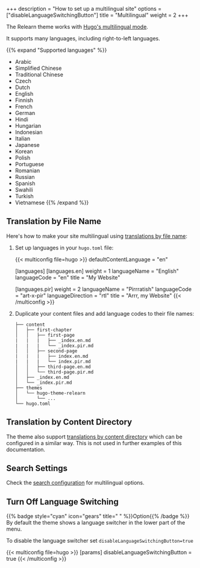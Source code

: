 +++
description = "How to set up a multilingual site"
options = ["disableLanguageSwitchingButton"]
title = "Multilingual"
weight = 2
+++

The Relearn theme works with [Hugo's multilingual mode](https://gohugo.io/content-management/multilingual/).

It supports many languages, including right-to-left languages.

{{% expand "Supported languages" %}}
- Arabic
- Simplified Chinese
- Traditional Chinese
- Czech
- Dutch
- English
- Finnish
- French
- German
- Hindi
- Hungarian
- Indonesian
- Italian
- Japanese
- Korean
- Polish
- Portuguese
- Romanian
- Russian
- Spanish
- Swahili
- Turkish
- Vietnamese
{{% /expand %}}

## Translation by File Name

Here's how to make your site multilingual using [translations by file name](https://gohugo.io/content-management/multilingual/#translation-by-file-name):

1. Set up languages in your `hugo.toml` file:

    {{< multiconfig file=hugo >}}
    defaultContentLanguage = "en"

    [languages]
      [languages.en]
        weight = 1
        languageName = "English"
        languageCode = "en"
        title = "My Website"

      [languages.pir]
        weight = 2
        languageName = "Pirrratish"
        languageCode = "art-x-pir"
        languageDirection = "rtl"
        title = "Arrr, my Website"
    {{< /multiconfig >}}

2. Duplicate your content files and add language codes to their file names:

    ````plaintext
    ├── content
    │   ├── first-chapter
    │   │   ├── first-page
    |   |   |   ├── _index.en.md
    |   |   |   └── _index.pir.md
    │   │   ├── second-page
    |   |   |   ├── index.en.md
    |   |   |   └── index.pir.md
    │   │   ├── third-page.en.md
    │   │   └── third-page.pir.md
    │   ├── _index.en.md
    │   └── _index.pir.md
    ├── themes
    │   └── hugo-theme-relearn
    │       └── ...
    └── hugo.toml
    ````

## Translation by Content Directory

The theme also support [translations by content directory](https://gohugo.io/content-management/multilingual/#translation-by-content-directory) which can be configured in a similar way. This is not used in further examples of this documentation.

## Search Settings

Check the [search configuration](configuration/sidebar/search#mixed-language-support) for multilingual options.

## Turn Off Language Switching

{{% badge style="cyan" icon="gears" title=" " %}}Option{{% /badge %}} By default the theme shows a language switcher in the lower part of the menu.

To disable the language switcher set `disableLanguageSwitchingButton=true`

{{< multiconfig file=hugo >}}
[params]
  disableLanguageSwitchingButton = true
{{< /multiconfig >}}
